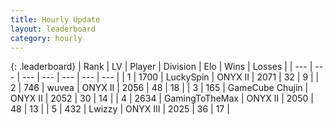 ```yaml
---
title: Hourly Update
layout: leaderboard
category: hourly
---
```


{: .leaderboard}
| Rank | LV | Player | Division | Elo | Wins | Losses |
| --- | --- | --- | --- | --- | --- | --- |
| <span data-change="0">1</span> | 1700 | <span title="ID: 498412">LuckySpin</span> | ONYX II | <span data-change="0">2071</span> | <span data-change="0">32</span> | <span data-change="0">9</span> |
| <span data-change="1">2</span> | 746 | <span title="ID: 740957">wuvea</span> | ONYX II | <span data-change="0">2056</span> | <span data-change="0">48</span> | <span data-change="0">18</span> |
| <span data-change="1">3</span> | 165 | <span title="ID: 754306">GameCube Chujin</span> | ONYX II | <span data-change="0">2052</span> | <span data-change="0">30</span> | <span data-change="0">14</span> |
| <span data-change="-2">4</span> | 2634 | <span title="ID: 93452">GamingToTheMax</span> | ONYX II | <span data-change="-12">2050</span> | <span data-change="0">48</span> | <span data-change="1">13</span> |
| <span data-change="0">5</span> | 432 | <span title="ID: 744682">Lwizzy</span> | ONYX III | <span data-change="0">2025</span> | <span data-change="0">36</span> | <span data-change="0">17</span> |